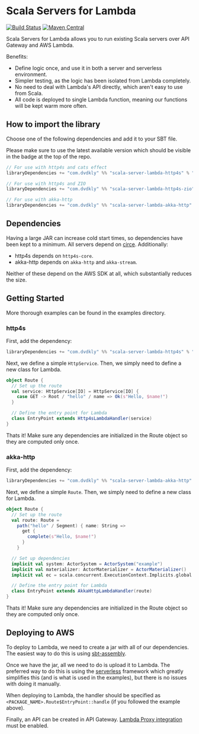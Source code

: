 # Scala Servers for Lambda

[![Build Status](https://travis-ci.org/kellydavid/scala-server-lambda.svg?branch=master)](https://travis-ci.org/kellydavid/scala-server-lambda)
[![Maven Central](https://maven-badges.herokuapp.com/maven-central/com.dvdkly/scala-server-lambda-common/badge.svg)](https://maven-badges.herokuapp.com/maven-central/com.dvdkly/scala-server-lambda-common)

Scala Servers for Lambda allows you to run existing Scala servers over API Gateway and AWS Lambda.

Benefits:
* Define logic once, and use it in both a server and serverless environment.
* Simpler testing, as the logic has been isolated from Lambda completely.
* No need to deal with Lambda's API directly, which aren't easy to use from Scala.
* All code is deployed to single Lambda function, meaning our functions will be kept warm more often.

## How to import the library

Choose one of the following dependencies and add it to your SBT file.

Please make sure to use the latest available version which should be visible in the badge at the top of the repo.

```scala
// For use with http4s and cats effect
libraryDependencies += "com.dvdkly" %% "scala-server-lambda-http4s" % "<version>"

// For use with http4s and ZIO
libraryDependencies += "com.dvdkly" %% "scala-server-lambda-http4s-zio" % "<version>"

// For use with akka-http
libraryDependencies += "com.dvdkly" %% "scala-server-lambda-akka-http" % "<version>"
```

## Dependencies

Having a large JAR can increase cold start times, so dependencies have been kept to a minimum. All servers depend on [circe](https://circe.github.io/circe/). Additionally:

* http4s depends on `http4s-core`.
* akka-http depends on `akka-http` and `akka-stream`.

Neither of these depend on the AWS SDK at all, which substantially reduces the size.

## Getting Started

More thorough examples can be found in the examples directory.

### http4s

First, add the dependency:

```scala
libraryDependencies += "com.dvdkly" %% "scala-server-lambda-http4s" % "0.5.1"
```

Next, we define a simple `HttpService`. Then, we simply need to define a new class for Lambda.

```scala
object Route {
  // Set up the route
  val service: HttpService[IO] = HttpService[IO] {
    case GET -> Root / "hello" / name => Ok(s"Hello, $name!")
  }

  // Define the entry point for Lambda
  class EntryPoint extends Http4sLambdaHandler(service)
}
```

Thats it! Make sure any dependencies are initialized in the Route object so they are computed only once.


### akka-http

First, add the dependency:

```scala
libraryDependencies += "com.dvdkly" %% "scala-server-lambda-akka-http" % "0.5.1"
```

Next, we define a simple `Route`. Then, we simply need to define a new class for Lambda.

```scala
object Route {
  // Set up the route
  val route: Route =
    path("hello" / Segment) { name: String =>
      get {
        complete(s"Hello, $name!")
      }
    }

  // Set up dependencies
  implicit val system: ActorSystem = ActorSystem("example")
  implicit val materializer: ActorMaterializer = ActorMaterializer()
  implicit val ec = scala.concurrent.ExecutionContext.Implicits.global

  // Define the entry point for Lambda
  class EntryPoint extends AkkaHttpLambdaHandler(route)
}
```

Thats it! Make sure any dependencies are initialized in the Route object so they are computed only once.

## Deploying to AWS

To deploy to Lambda, we need to create a jar with all of our dependencies. The easiest way to do this is using [sbt-assembly](https://github.com/sbt/sbt-assembly).

Once we have the jar, all we need to do is upload it to Lambda. The preferred way to do this is using the [serverless](https://github.com/serverless/serverless) framework which greatly simplifies this (and is what is used in the examples), but there is no issues with doing it manually.

When deploying to Lambda, the handler should be specified as `<PACKAGE_NAME>.Route$EntryPoint::handle` (if you followed the example above).

Finally, an API can be created in API Gateway. [Lambda Proxy integration](https://docs.aws.amazon.com/apigateway/latest/developerguide/set-up-lambda-proxy-integrations.html) must be enabled.


